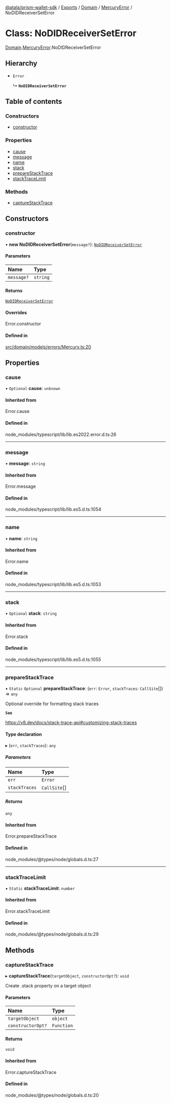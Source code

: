 [@atala/prism-wallet-sdk](../README.md) / [Exports](../modules.md) / [Domain](../modules/Domain.md) / [MercuryError](../modules/Domain.MercuryError.md) / NoDIDReceiverSetError

# Class: NoDIDReceiverSetError

[Domain](../modules/Domain.md).[MercuryError](../modules/Domain.MercuryError.md).NoDIDReceiverSetError

## Hierarchy

- `Error`

  ↳ **`NoDIDReceiverSetError`**

## Table of contents

### Constructors

- [constructor](Domain.MercuryError.NoDIDReceiverSetError.md#constructor)

### Properties

- [cause](Domain.MercuryError.NoDIDReceiverSetError.md#cause)
- [message](Domain.MercuryError.NoDIDReceiverSetError.md#message)
- [name](Domain.MercuryError.NoDIDReceiverSetError.md#name)
- [stack](Domain.MercuryError.NoDIDReceiverSetError.md#stack)
- [prepareStackTrace](Domain.MercuryError.NoDIDReceiverSetError.md#preparestacktrace)
- [stackTraceLimit](Domain.MercuryError.NoDIDReceiverSetError.md#stacktracelimit)

### Methods

- [captureStackTrace](Domain.MercuryError.NoDIDReceiverSetError.md#capturestacktrace)

## Constructors

### constructor

• **new NoDIDReceiverSetError**(`message?`): [`NoDIDReceiverSetError`](Domain.MercuryError.NoDIDReceiverSetError.md)

#### Parameters

| Name | Type |
| :------ | :------ |
| `message?` | `string` |

#### Returns

[`NoDIDReceiverSetError`](Domain.MercuryError.NoDIDReceiverSetError.md)

#### Overrides

Error.constructor

#### Defined in

[src/domain/models/errors/Mercury.ts:20](https://github.com/hyperledger/identus-edge-agent-sdk-ts/blob/1a3abf65a2f89b4ecd0f28af600329805573d6fc/src/domain/models/errors/Mercury.ts#L20)

## Properties

### cause

• `Optional` **cause**: `unknown`

#### Inherited from

Error.cause

#### Defined in

node_modules/typescript/lib/lib.es2022.error.d.ts:26

___

### message

• **message**: `string`

#### Inherited from

Error.message

#### Defined in

node_modules/typescript/lib/lib.es5.d.ts:1054

___

### name

• **name**: `string`

#### Inherited from

Error.name

#### Defined in

node_modules/typescript/lib/lib.es5.d.ts:1053

___

### stack

• `Optional` **stack**: `string`

#### Inherited from

Error.stack

#### Defined in

node_modules/typescript/lib/lib.es5.d.ts:1055

___

### prepareStackTrace

▪ `Static` `Optional` **prepareStackTrace**: (`err`: `Error`, `stackTraces`: `CallSite`[]) => `any`

Optional override for formatting stack traces

**`See`**

https://v8.dev/docs/stack-trace-api#customizing-stack-traces

#### Type declaration

▸ (`err`, `stackTraces`): `any`

##### Parameters

| Name | Type |
| :------ | :------ |
| `err` | `Error` |
| `stackTraces` | `CallSite`[] |

##### Returns

`any`

#### Inherited from

Error.prepareStackTrace

#### Defined in

node_modules/@types/node/globals.d.ts:27

___

### stackTraceLimit

▪ `Static` **stackTraceLimit**: `number`

#### Inherited from

Error.stackTraceLimit

#### Defined in

node_modules/@types/node/globals.d.ts:29

## Methods

### captureStackTrace

▸ **captureStackTrace**(`targetObject`, `constructorOpt?`): `void`

Create .stack property on a target object

#### Parameters

| Name | Type |
| :------ | :------ |
| `targetObject` | `object` |
| `constructorOpt?` | `Function` |

#### Returns

`void`

#### Inherited from

Error.captureStackTrace

#### Defined in

node_modules/@types/node/globals.d.ts:20

